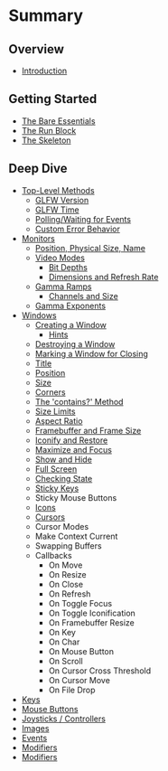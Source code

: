 # Summary

## Overview

* [Introduction](README.md)

## Getting Started

* [The Bare Essentials](creating-a-crystglfw-project.md)
* [The Run Block](the-run-block.md)
* [The Skeleton](the-skeleton.md)

## Deep Dive

* [Top-Level Methods](deep-dive/top-level-methods.md)
  * [GLFW Version](deep-dive/top-level-methods/getting.md)
  * [GLFW Time](deep-dive/top-level-methods/glfw-time.md)
  * [Polling/Waiting for Events](deep-dive/top-level-methods/pollingwaiting-for-events.md)
  * [Custom Error Behavior](deep-dive/top-level-methods/custom-error-callback.md)
* [Monitors](deep-dive/monitor.md)
  * [Position, Physical Size, Name](deep-dive/monitor/retrieving-monitor-attributes.md)
  * [Video Modes](deep-dive/monitor/video-modes.md)
    * [Bit Depths](deep-dive/monitor/video-modes/bit-depths.md)
    * [Dimensions and Refresh Rate](deep-dive/monitor/video-modes/dimensions-and-refresh-rate.md)
  * [Gamma Ramps](deep-dive/monitor/gamma-ramps.md)
    * [Channels and Size](deep-dive/monitor/gamma-ramps/channels-and-size.md)
  * [Gamma Exponents](deep-dive/monitor/gamma-exponents.md)
* [Windows](deep-dive/window.md)
  * [Creating a Window](deep-dive/window/creating-a-window.md)
    * [Hints](deep-dive/window/creating-a-window/window-hints.md)
  * [Destroying a Window](deep-dive/window/destroying-a-window.md)
  * [Marking a Window for Closing](deep-dive/window/marking-a-window-for-closing.md)
  * [Title](deep-dive/window/retrieving-and-setting-a-title.md)
  * [Position](deep-dive/window/position.md)
  * [Size](deep-dive/window/size.md)
  * [Corners](deep-dive/window/corners.md)
  * [The 'contains?' Method](deep-dive/window/contains.md)
  * [Size Limits](deep-dive/window/size-limits.md)
  * [Aspect Ratio](deep-dive/window/aspect-ratio.md)
  * [Framebuffer and Frame Size](deep-dive/window/framebuffer-and-frame-size.md)
  * [Iconify and Restore](deep-dive/window/iconify-and-restore.md)
  * [Maximize and Focus](deep-dive/window/maximize-and-focus.md)
  * [Show and Hide](deep-dive/window/show-and-hide.md)
  * [Full Screen](deep-dive/window/full-screen.md)
  * [Checking State](deep-dive/window/checking-state.md)
  * [Sticky Keys](deep-dive/window/sticky-keys.md)
  * Sticky Mouse Buttons
  * [Icons](deep-dive/window/icons.md)
  * [Cursors](deep-dive/window/cursors.md)
  * Cursor Modes
  * Make Context Current
  * Swapping Buffers
  * Callbacks
    * On Move
    * On Resize
    * On Close
    * On Refresh
    * On Toggle Focus
    * On Toggle Iconification
    * On Framebuffer Resize
    * On Key
    * On Char
    * On Mouse Button
    * On Scroll
    * On Cursor Cross Threshold
    * On Cursor Move
    * On File Drop
* [Keys](deep-dive/keys.md)
* [Mouse Buttons](deep-dive/mouse-buttons.md)
* [Joysticks / Controllers](deep-dive/joysticks.md)
* [Images](deep-dive/images.md)
* [Events](deep-dive/events.md)
* [Modifiers](deep-dive/modifiers.md)
* [Modifiers](deep-dive/modifiers.md)

